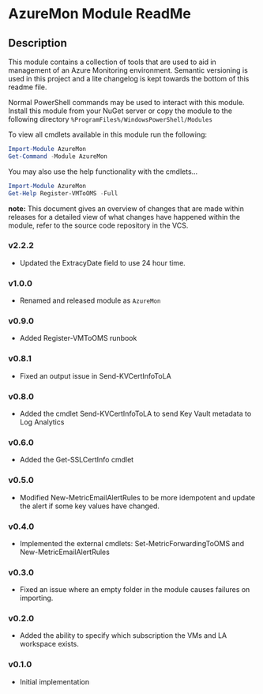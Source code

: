 # AzureMon Module ReadMe

## Description

This module contains a collection of tools that are used to aid in management of an Azure Monitoring environment.  Semantic versioning is used in this project and a lite changelog is kept towards the bottom of this readme file.

Normal PowerShell commands may be used to interact with this module. Install this module from your NuGet server or copy the module to the following directory
`%ProgramFiles%/WindowsPowerShell/Modules`

To view all cmdlets available in this module run the following:

```powershell
Import-Module AzureMon
Get-Command -Module AzureMon
```
You may also use the help functionality with the cmdlets...

```powershell
Import-Module AzureMon
Get-Help Register-VMToOMS -Full
```

__note:__ This document gives an overview of changes that are made within releases
for a detailed view of what changes have happened within the module, refer
to the source code repository in the VCS.

### v2.2.2

* Updated the ExtracyDate field to use 24 hour time.

### v1.0.0

* Renamed and released module as `AzureMon`

### v0.9.0

* Added Register-VMToOMS runbook

### v0.8.1

* Fixed an output issue in Send-KVCertInfoToLA
  
### v0.8.0

* Added the cmdlet Send-KVCertInfoToLA to send Key Vault metadata to Log Analytics

### v0.6.0

* Added the Get-SSLCertInfo cmdlet

### v0.5.0

* Modified New-MetricEmailAlertRules to be more idempotent and update the alert if some key values have changed.

### v0.4.0

* Implemented the external cmdlets: Set-MetricForwardingToOMS and New-MetricEmailAlertRules

### v0.3.0

* Fixed an issue where an empty folder in the module causes failures on importing. 

### v0.2.0

* Added the ability to specify which subscription the VMs and LA workspace exists.

### v0.1.0

* Initial implementation
